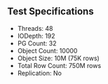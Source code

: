 ## Test Specifications

* Threads: 48
* IODepth: 192
* PG Count: 32
* Object Count: 10000
* Object Size: 10M (75K rows)
* Total Row Count: 750M rows
* Replication: No
